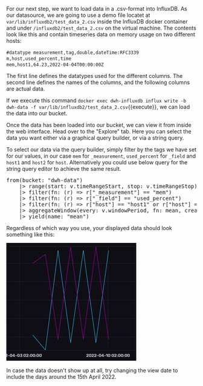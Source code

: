 For our next step, we want to load data in a .csv-format into InfluxDB. As our datasource, we are going to use a demo file locatet at `var/lib/influxdb2/test_data_2.csv` inside the InfluxDB docker container and under `/influxdb2/test_data_2.csv` on the virtual machine. The contents look like this and contain timeseries data on memory usage on two different hosts:


    #datatype measurement,tag,double,dateTime:RFC3339
    m,host,used_percent,time
    mem,host1,64.23,2022-04-04T00:00:00Z

The first line defines the datatypes used for the different columns. The second line defines the names of the columns, and the following columns are actual data.


If we execute this command ```docker exec dwh-influxdb influx write -b dwh-data -f var/lib/influxdb2/test_data_2.csv```{{execute}}, we can load the data into our bucket.

Once the data has been loaded into our bucket, we can view it from inside the web interface. Head over to the "Explore" tab. Here you can select the data you want either via a graphical query builder, or via a string query.

To select our data via the query builder, simply filter by the tags we have set for our values, in our case `mem` for `_measurement`, `used_percent` for `_field` and `host1` and `host2` for `host`. Alternatively you could use below query for the string query editor to achieve the same result.

<pre class="file" data-target="clipboard">
from(bucket: "dwh-data")
    |> range(start: v.timeRangeStart, stop: v.timeRangeStop)
    |> filter(fn: (r) => r["_measurement"] == "mem")
    |> filter(fn: (r) => r["_field"] == "used_percent")
    |> filter(fn: (r) => r["host"] == "host1" or r["host"] == "host2")
    |> aggregateWindow(every: v.windowPeriod, fn: mean, createEmpty: false)
    |> yield(name: "mean")
</pre>

Regardless of which way you use, your displayed data should look something like this:

![Data Showcase](./assets/data-showcase.png)

In case the data doesn't show up at all, try changing the view date to include the days around the 15th April 2022.

